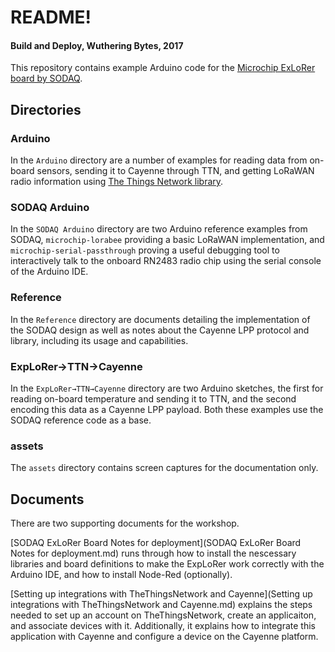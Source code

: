 # README!

#### Build and Deploy, Wuthering Bytes, 2017

This repository contains example Arduino code for the [Microchip ExLoRer board by SODAQ](http://support.sodaq.com/sodaq-one/explorer/).

## Directories

### Arduino 

In the `Arduino` directory are a number of examples for reading data from on-board sensors, sending it to Cayenne through TTN, and getting LoRaWAN radio information using [The Things Network library](https://github.com/TheThingsNetwork/arduino-device-lib).

### SODAQ Arduino

In the `SODAQ Arduino` directory are two Arduino reference examples from SODAQ, `microchip-lorabee` providing a basic LoRaWAN implementation, and `microchip-serial-passthrough` proving a useful debugging tool to interactively talk to the onboard RN2483 radio chip using the serial console of the Arduino IDE.

### Reference

In the `Reference` directory are documents detailing the implementation of the SODAQ design as well as notes about the Cayenne LPP protocol and library, including its usage and capabilities.

### ExpLoRer→TTN→Cayenne

In the `ExpLoRer→TTN→Cayenne` directory are two Arduino sketches, the first for reading on-board temperature and sending it to TTN, and the second encoding this data as a Cayenne LPP payload. Both these examples use the SODAQ reference code as a base.

### assets

The `assets` directory contains screen captures for the documentation only.

## Documents

There are two supporting documents for the workshop.

[SODAQ ExLoRer Board Notes for deployment](SODAQ ExLoRer Board Notes for deployment.md) runs through how to install the nescessary libraries and board definitions to make the ExpLoRer work correctly with the Arduino IDE, and how to install Node-Red (optionally).

[Setting up integrations with TheThingsNetwork and Cayenne](Setting up integrations with TheThingsNetwork and Cayenne.md) explains the steps needed to set up an account on TheThingsNetwork, create an applicaiton, and associate devices with it.
Additionally, it explains how to integrate this application with Cayenne and configure a device on the Cayenne platform.
